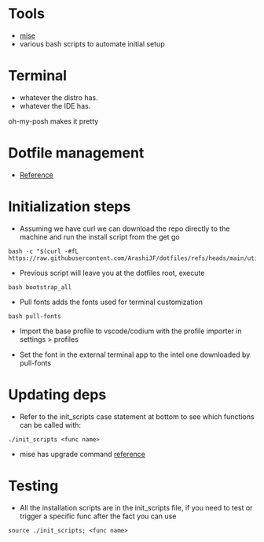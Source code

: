 # Tools

- [mise](https://mise.jdx.dev/)
- various bash scripts to automate initial setup

# Terminal

- whatever the distro has.
- whatever the IDE has.

oh-my-posh makes it pretty

# Dotfile management

- [Reference](https://freddiecarthy.com/blog/make-your-dotfiles-portable-with-git-and-a-simple-bash-script)

# Initialization steps

- Assuming we have curl we can download the repo directly to the machine and run the install script from the get go

```
bash -c "$(curl -#fL https://raw.githubusercontent.com/ArashiJF/dotfiles/refs/heads/main/utils)"
```

- Previous script will leave you at the dotfiles root, execute

```
bash bootstrap_all
```

- Pull fonts adds the fonts used for terminal customization

```
bash pull-fonts
```

- Import the base profile to vscode/codium with the profile importer in settings > profiles

- Set the font in the external terminal app to the intel one downloaded by pull-fonts

# Updating deps

- Refer to the init_scripts case statement at bottom to see which functions can be called with:
```
./init_scripts <func name>
```
- mise has upgrade command [reference](https://mise.jdx.dev/cli/)

# Testing

- All the installation scripts are in the init_scripts file, if you need to test or trigger a specific func after the fact you can use

```
source ./init_scripts; <func name>
```
